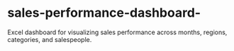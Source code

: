 # sales-performance-dashboard-
Excel dashboard for visualizing sales performance across months, regions, categories, and salespeople.

